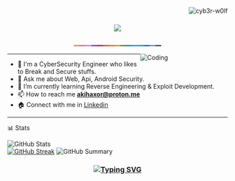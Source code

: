 <p align="right"> <img src="https://komarev.com/ghpvc/?username=cyb3r-w0lf&label=Profile%20views&color=0e75b6&size=24&style=flat" alt="cyb3r-w0lf" /> </p>

<h3 align="center">
  <img src="https://readme-typing-svg.herokuapp.com/?font=Righteous&size=35&center=true&vCenter=true&width=1600&height=70&duration=4000&lines=Hello+There!+I'm+Akilesh+" />
</h3>

<p align="center">
  <img src="https://raw.githubusercontent.com/JaKooLit/Hyprland-Dots/main/assets/latte.png" width="200" />
</p>

<img align="right" alt="Coding" width="200" src="https://user-images.githubusercontent.com/74038190/212750999-42ff8a64-dad8-4772-9648-849968543991.gif">

---

- 🔭 I'm a CyberSecurity Engineer who likes to Break and Secure stuffs.
- 💬 Ask me about Web, Api, Android Security. 
- 🌱 I’m currently learning Reverse Engineering & Exploit Development.
- 📫 How to reach me **akihaxor@proton.me**
- 🏠 Connect with me in [Linkedin](https://linkedin.com/in/aki007)
---

📊 Stats

![GitHub Stats](http://github-profile-summary-cards.vercel.app/api/cards/stats?username=cyb3r-w0lf&theme=tokyonight)  
[![GitHub Streak](https://github-readme-streak-stats.herokuapp.com?user=cyb3r-w0lf&theme=tokyonight&hide_border=true&date_format=j%20M%5B%20Y%5D&card_width=480)](https://git.io/streak-stats)
![GitHub Summary](http://github-profile-summary-cards.vercel.app/api/cards/profile-details?username=cyb3r-w0lf&theme=tokyonight)




<h3 align="center">

  [![Typing SVG](https://readme-typing-svg.herokuapp.com?font=Fantasque+Sans+Mono&weight=700&size=24&pause=1000&color=0e75b6&center=true&width=446&lines=Thank+you+for+visiting!+%F0%9F%91%8D)](https://git.io/typing-svg)

</h3>
